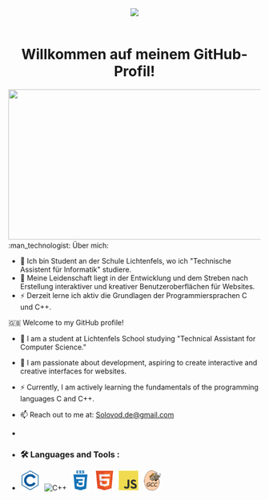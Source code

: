 <div id="header" align="center">
  <img src="https://media.giphy.com/media/9TYOxSLqBIrK0/giphy.gif" width="100"/> 
</div>
<div id="header" align="center">
  <img src="https://komarev.com/ghpvc/?username=dimsland&style=flat-square&color=blue" alt=""/>
  <h1>
    Willkommen auf meinem GitHub-Profil!
  </h1>
</div>
<div align="center">
  <img src="https://media.giphy.com/media/dWesBcTLavkZuG35MI/giphy.gif" width="600" height="300"/>
</div>
:man_technologist: Über mich:

- :telescope: Ich bin Student an der Schule Lichtenfels, wo ich "Technische Assistent für Informatik" studiere.
- :seedling: Meine Leidenschaft liegt in der Entwicklung und dem Streben nach Erstellung interaktiver und kreativer Benutzeroberflächen für Websites.
- :zap: Derzeit lerne ich aktiv die Grundlagen der Programmiersprachen C und C++.

:gb: Welcome to my GitHub profile!

- :telescope: I am a student at Lichtenfels School studying "Technical Assistant for Computer Science."
- :seedling: I am passionate about development, aspiring to create interactive and creative interfaces for websites.
- :zap: Currently, I am actively learning the fundamentals of the programming languages C and C++.

- :mailbox: Reach out to me at: Solovod.de@gmail.com
- 
- ### :hammer_and_wrench: Languages and Tools :
- <div>
  <img src="https://github.com/devicons/devicon/blob/master/icons/c/c-line.svg" title="c" alt="c" width="40" height="40"/>&nbsp;
  <img src="https://user-images.githubusercontent.com/42747200/46140125-da084900-c26d-11e8-8ea7-c45ae6306309.png" title="C++" alt="C++" width="40" height="40"/>&nbsp;
  <img src="https://github.com/devicons/devicon/blob/master/icons/css3/css3-plain-wordmark.svg"  title="CSS3" alt="CSS" width="40" height="40"/>&nbsp;
  <img src="https://github.com/devicons/devicon/blob/master/icons/html5/html5-original.svg" title="HTML5" alt="HTML" width="40" height="40"/>&nbsp;
  <img src="https://github.com/devicons/devicon/blob/master/icons/javascript/javascript-original.svg" title="JavaScript" alt="JavaScript" width="40" height="40"/>&nbsp;
  <img src="https://raw.githubusercontent.com/devicons/devicon/55609aa5bd817ff167afce0d965585c92040787a/icons/gcc/gcc-original.svg" title="GCC" alt="GCC" width="40" height="40"/>&nbsp;
</div>

